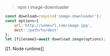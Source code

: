 > npm i image-downloader

```js
const download=require('image-downloader');
const options={
	url:'http://someurl.com/image.jpg',
	dest:'/path/to/dest'
};
let {filename}=await download.image(options);

```

[[1. Node runtime]]